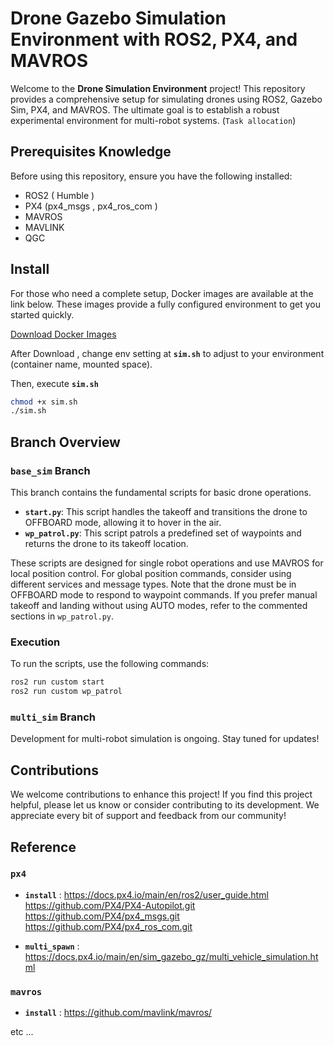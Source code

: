 # Drone Gazebo Simulation Environment with ROS2, PX4, and MAVROS

Welcome to the **Drone Simulation Environment** project! This repository provides a comprehensive setup for simulating drones using ROS2, Gazebo Sim, PX4, and MAVROS. The ultimate goal is to establish a robust experimental environment for multi-robot systems. (`Task allocation`)

## Prerequisites Knowledge

Before using this repository, ensure you have the following installed:

- ROS2 ( Humble )
- PX4  (px4_msgs , px4_ros_com )
- MAVROS
- MAVLINK
- QGC

## Install

For those who need a complete setup, Docker images are available at the link below. These images provide a fully configured environment to get you started quickly.

[Download Docker Images](https://hub.docker.com/r/psi0921/multi_px4_ros2_setup/tags) <!-- Add your Docker image link here -->

After Download , change env setting at  **`sim.sh`** to adjust to your environment (container name, mounted space).

Then, execute **`sim.sh`**

```bash
chmod +x sim.sh
./sim.sh
```


## Branch Overview

### `base_sim` Branch

This branch contains the fundamental scripts for basic drone operations.

- **`start.py`**: This script handles the takeoff and transitions the drone to OFFBOARD mode, allowing it to hover in the air.
- **`wp_patrol.py`**: This script patrols a predefined set of waypoints and returns the drone to its takeoff location.

These scripts are designed for single robot operations and use MAVROS for local position control. 
For global position commands, consider using different services and message types. Note that the drone must be in OFFBOARD mode to respond to waypoint commands. 
If you prefer manual takeoff and landing without using AUTO modes, refer to the commented sections in `wp_patrol.py`.

### Execution

To run the scripts, use the following commands:

```bash
ros2 run custom start
ros2 run custom wp_patrol
```

### `multi_sim` Branch

Development for multi-robot simulation is ongoing. Stay tuned for updates!

## Contributions
We welcome contributions to enhance this project! If you find this project helpful, please let us know or consider contributing to its development. We appreciate every bit of support and feedback from our community!


## Reference

### `px4`
- **`install`** : 
https://docs.px4.io/main/en/ros2/user_guide.html
https://github.com/PX4/PX4-Autopilot.git
https://github.com/PX4/px4_msgs.git
https://github.com/PX4/px4_ros_com.git

- **`multi_spawn`** : https://docs.px4.io/main/en/sim_gazebo_gz/multi_vehicle_simulation.html

### `mavros`
- **`install`** : 
https://github.com/mavlink/mavros/


etc ...
